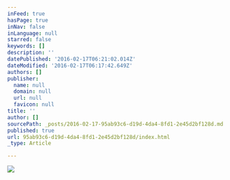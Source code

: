 ```yaml
---
inFeed: true
hasPage: true
inNav: false
inLanguage: null
starred: false
keywords: []
description: ''
datePublished: '2016-02-17T06:21:02.014Z'
dateModified: '2016-02-17T06:17:42.649Z'
authors: []
publisher:
  name: null
  domain: null
  url: null
  favicon: null
title: ''
author: []
sourcePath: _posts/2016-02-17-95ab93c6-d19d-4da4-8fd1-2e45d2bf128d.md
published: true
url: 95ab93c6-d19d-4da4-8fd1-2e45d2bf128d/index.html
_type: Article

---
```

![](https://the-grid-user-content.s3-us-west-2.amazonaws.com/a95e9453-02f4-46c7-b077-549185c282a5.jpg)